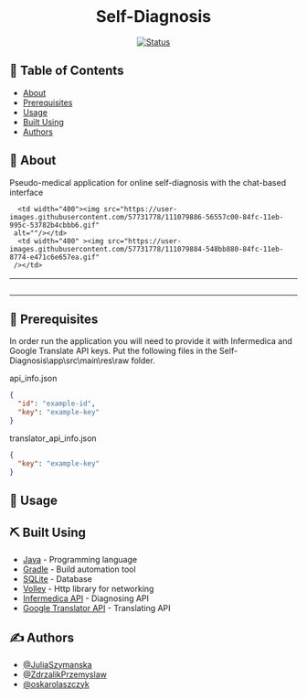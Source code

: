 
<p align="center">
    <img src="https://user-images.githubusercontent.com/57731778/111080312-345cf900-84fe-11eb-9bdb-bc9ac096c0f7.gif"
     alt=""/>
</p>


<h1 align="center">Self-Diagnosis</h1>

<div align="center">

[![Status](https://img.shields.io/badge/status-finished-success.svg)]()

</div>

## 📝 Table of Contents

- [About](#about)
- [Prerequisites](#prerequisites)
- [Usage](#usage)
- [Built Using](#built_using)
- [Authors](#authors)

## 🧐 About <a name = "about"></a>

Pseudo-medical application for online self-diagnosis with the chat-based interface

<table cellpadding="0" cellspacing="0" border="0">
    <tr>
    <td><p align="center"></p></td>
    <td><p align="center"></p></td>
        <td><p align="center"></p></td>
        <td><p align="center"></p></td>
    </tr>
  <tr>
      <td width="400"><img src="https://user-images.githubusercontent.com/57731778/111079888-59506c80-84fc-11eb-8fa2-b3b7f0ee1813.gif"
                           alt=""/></td>
      <td width="400"><img src="https://user-images.githubusercontent.com/57731778/111079887-581f3f80-84fc-11eb-9b55-37c7c501bcb5.gif"
     alt=""/></td>
    
      <td width="400"><img src="https://user-images.githubusercontent.com/57731778/111079886-56557c00-84fc-11eb-995c-53782b4cbbb6.gif"
     alt=""/></td>
      <td width="400" ><img src="https://user-images.githubusercontent.com/57731778/111079884-548bb880-84fc-11eb-8774-e471c6e657ea.gif"
     /></td>
  </tr>
 </table>


## 🔑 Prerequisites <a name = "prerequisites"></a>

In order run the application you will need to provide it with Infermedica and Google Translate API keys. Put the following files in the Self-Diagnosis\app\src\main\res\raw folder. 

api_info.json
```JSON
{
  "id": "example-id",
  "key": "example-key"
}
```

translator_api_info.json
```JSON
{
  "key": "example-key"
}
```



## 🎈 Usage <a name="usage"></a>




## ⛏️ Built Using <a name = "built_using"></a>

- [Java](www.java.com) - Programming language
- [Gradle](gradle.org) - Build automation tool
- [SQLite](https://www.sqlite.org/index.html) - Database
- [Volley](https://github.com/google/volley) - Http library for networking
- [Infermedica API](https://infermedica.com/) - Diagnosing API
- [Google Translator API](https://cloud.google.com/translate) - Translating API

## ✍️ Authors <a name = "authors"></a>

- [@JuliaSzymanska](https://github.com/JuliaSzymanska)
- [@ZdrzalikPrzemyslaw](https://github.com/ZdrzalikPrzemyslaw)
- [@oskarolaszczyk](https://github.com/oskarolaszczyk)

